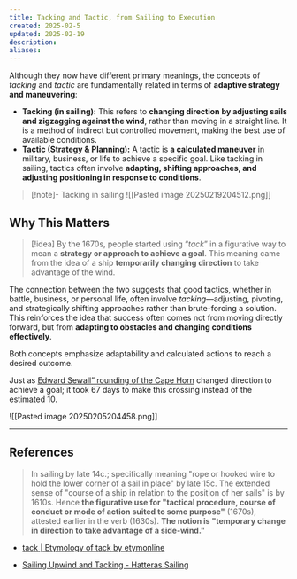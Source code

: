 ```yaml
---
title: Tacking and Tactic, from Sailing to Execution
created: 2025-02-5
updated: 2025-02-19
description: 
aliases: 
---
```


Although they now have different primary meanings, the concepts of _tacking_ and _tactic_ are fundamentally related in terms of **adaptive strategy and maneuvering**:

- **Tacking (in sailing):** This refers to **changing direction by adjusting sails and zigzagging against the wind**, rather than moving in a straight line. It is a method of indirect but controlled movement, making the best use of available conditions.
- **Tactic (Strategy & Planning):** A tactic is **a calculated maneuver** in military, business, or life to achieve a specific goal. Like tacking in sailing, tactics often involve **adapting, shifting approaches, and adjusting positioning in response to conditions**.

>[!note]- Tacking in sailing
> ![[Pasted image 20250219204512.png]]


## Why This Matters

>[!idea]
> By the 1670s, people started using “*tack*” in a figurative way to mean a **strategy or approach to achieve a goal**. This meaning came from the idea of a ship **temporarily changing direction** to take advantage of the wind.

The connection between the two suggests that good tactics, whether in battle, business, or personal life, often involve _tacking_—adjusting, pivoting, and strategically shifting approaches rather than brute-forcing a solution. This reinforces the idea that success often comes not from moving directly forward, but from **adapting to obstacles and changing conditions effectively**.

Both concepts emphasize adaptability and calculated actions to reach a desired outcome.

Just as [Edward Sewall” rounding of the Cape Horn](https://www.sail-world.com/Australia/Tales-Of-The-Notorious-Cape/-5244) changed direction to achieve a goal; it took 67 days to make this crossing instead of the estimated 10.

![[Pasted image 20250205204458.png]]
 
---
## References

>In sailing by late 14c.; specifically meaning "rope or hooked wire to hold the lower corner of a sail in place" by late 15c. The extended sense of "course of a ship in relation to the position of her sails" is by 1610s. Hence **the figurative use for "tactical procedure, course of conduct or mode of action suited to some purpose"** (1670s), attested earlier in the verb (1630s). **The notion is "temporary change in direction to take advantage of a side-wind."**

- [tack | Etymology of tack by etymonline](https://www.etymonline.com/word/tack#etymonline_v_4310)

- [Sailing Upwind and Tacking - Hatteras Sailing](https://hatterassailing.org/learn-to-sail/sailing-upwind-and-tacking/)